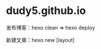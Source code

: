 # dudy5.github.io

发布博客：hexo clean => hexo deploy

新建文章：hexo new [layout] <title>，也可以直接在_drafts或_posts直接新建文件

本地访问：hexo server

配置域名解析：https://rainbomsea.xyz/2018/10/06/自定义博客域名/

如果你设置了自己的域名，就不能通过dudy5.github.io访问

*将多说duoshuo.js本地化：*

https://beeant0512.github.io/2016/03/21/duoshuo-embed-1458569563555/index.html

原始判断代码：ds.src = (document.location.protocol == 'https:' ? 'https:' : 'http:') + '//static.duoshuo.com/embed.js';

*本博客用的valine评论插卡*
添加评论教程：https://www.jianshu.com/p/938fc79c7371

# 修改记录

1. 20191222 将duoshuo.swig全部代码使用{# #}语法注释

# 目录说明

_config.yml	配置文件

public	生成的静态文件，这个目录最终会发布到服务器

scaffolds	一些通用的markdown模板

source	编写的markdown文件，_drafts草稿文件，_posts发布的文章

themes	博客的模板
